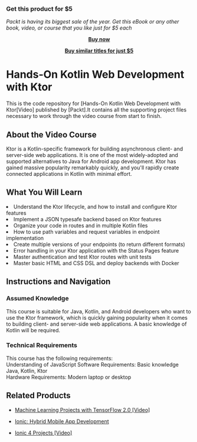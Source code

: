 
### Get this product for $5

<i>Packt is having its biggest sale of the year. Get this eBook or any other book, video, or course that you like just for $5 each</i>


<b><p align='center'>[Buy now](https://packt.link/9781838640767)</p></b>


<b><p align='center'>[Buy similar titles for just $5](https://subscription.packtpub.com/search)</p></b>



# Hands-On Kotlin Web Development with Ktor
This is the code repository for [Hands-On Kotlin Web Development with Ktor[Video] published by [Packt].It contains all the supporting project files necessary to work through the video course from start to finish.



## About the Video Course
Ktor is a Kotlin-specific framework for building asynchronous client- and server-side web applications. It is one of the most widely-adopted and supported alternatives to Java for Android app development. Ktor has gained massive popularity remarkably quickly, and you'll rapidly create connected applications in Kotlin with minimal effort.	

<H2>What You Will Learn</H2>
<DIV class=book-info-will-learn-text>
<LI>Understand the Ktor lifecycle, and how to install and configure Ktor features
<LI>Implement a JSON typesafe backend based on Ktor features
<LI>Organize your code in routes and in multiple Kotlin files
<LI>How to use path variables and request variables in endpoint implementation
<LI>Create multiple versions of your endpoints (to return different formats)
<LI>Error handling in your Ktor application with the Status Pages feature
<LI>Master authentication and test Ktor routes with unit tests
<LI>Master basic HTML and CSS DSL and deploy backends with Docker
</UL></DIV>



## Instructions and Navigation
### Assumed Knowledge
This course is suitable for Java, Kotlin, and Android developers who want to use the Ktor framework, which is quickly gaining popularity when it comes to building client- and server-side web applications. A basic knowledge of Kotlin will be required.	


### Technical Requirements
This course has the following requirements:<br/>
Understanding of JavaScript
Software Requirements: Basic knowledge Java, Kotlin, Ktor <br/>
Hardware Requirements: Modern laptop or desktop <br/> 







## Related Products
* [Machine Learning Projects with TensorFlow 2.0 [Video]](https://www.packtpub.com/in/data/machine-learning-projects-with-tensorflow-2-0-video)


* [Ionic: Hybrid Mobile App Development](https://www.packtpub.com/application-development/ionic-hybrid-mobile-app-development)


* [Ionic 4 Projects [Video]](https://www.packtpub.com/mobile/ionic-4-projects-video)
